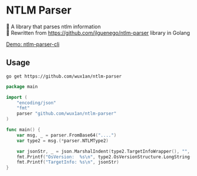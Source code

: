 # NTLM Parser

📑 A library that parses ntlm information   
📝 Rewritten from https://github.com/jlguenego/ntlm-parser library in Golang

[Demo: ntlm-parser-cli](https://github.com/wux1an/ntlm-parser-cli/releases)

## Usage

```
go get https://github.com/wux1an/ntlm-parser
```

```go
package main

import (
	"encoding/json"
	"fmt"
	parser "github.com/wux1an/ntlm-parser"
)

func main() {
	var msg, _ = parser.FromBase64("....")
	var type2 = msg.(*parser.NTLMType2)

	var jsonStr, _ = json.MarshalIndent(type2.TargetInfoWrapper(), "", "  ")
	fmt.Printf("OsVersion:  %s\n", type2.OsVersionStructure.LongString())
	fmt.Printf("TargetInfo: %s\n", jsonStr)
}
```